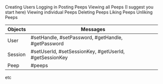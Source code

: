 Creating Users
Logging in
Posting Peeps
Viewing all Peeps (I suggest you start here)
Viewing individual Peeps
Deleting Peeps
Liking Peeps
Unliking Peeps

| Objects  | Messages |
| ------------- | ------------- |
| User  | #setHandle, #setPassword, #getHandle, #getPassword |
| Session | #setUserId, #setSessionKey, #getUserId, #getSessionKey  |
| Peep  | #peeps |
etc
